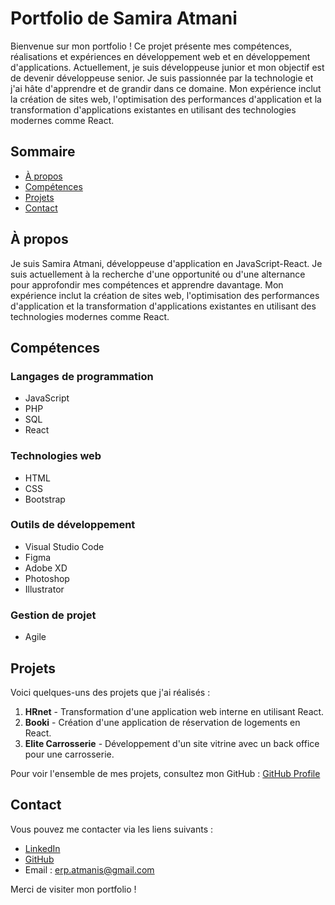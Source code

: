 # Portfolio de Samira Atmani

Bienvenue sur mon portfolio ! Ce projet présente mes compétences, réalisations et expériences en développement web et en développement d'applications. Actuellement, je suis développeuse junior et mon objectif est de devenir développeuse senior. Je suis passionnée par la technologie et j'ai hâte d'apprendre et de grandir dans ce domaine. Mon expérience inclut la création de sites web, l'optimisation des performances d'application et la transformation d'applications existantes en utilisant des technologies modernes comme React.

## Sommaire

- [À propos](#à-propos)
- [Compétences](#compétences)
- [Projets](#projets)
- [Contact](#contact)

## À propos

Je suis Samira Atmani, développeuse d'application en JavaScript-React. Je suis actuellement à la recherche d'une opportunité ou d'une alternance pour approfondir mes compétences et apprendre davantage. Mon expérience inclut la création de sites web, l'optimisation des performances d'application et la transformation d'applications existantes en utilisant des technologies modernes comme React.


## Compétences

### Langages de programmation

- JavaScript
- PHP
- SQL
- React

### Technologies web

- HTML
- CSS
- Bootstrap

### Outils de développement

- Visual Studio Code
- Figma
- Adobe XD
- Photoshop
- Illustrator

### Gestion de projet

- Agile

## Projets

Voici quelques-uns des projets que j'ai réalisés :

1. **HRnet** - Transformation d'une application web interne en utilisant React.
2. **Booki** - Création d'une application de réservation de logements en React.
3. **Elite Carrosserie** - Développement d'un site vitrine avec un back office pour une carrosserie.

Pour voir l'ensemble de mes projets, consultez mon GitHub : [GitHub Profile](https://github.com/samamrani)

## Contact

Vous pouvez me contacter via les liens suivants :

- [LinkedIn](https://www.linkedin.com/in/samira-atmani)
- [GitHub](https://github.com/samamrani)
- Email : erp.atmanis@gmail.com

Merci de visiter mon portfolio !
